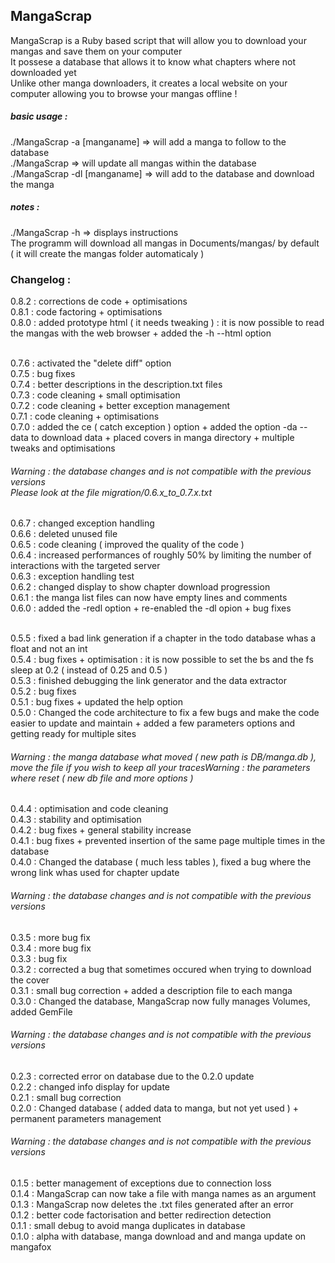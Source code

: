 ## MangaScrap

MangaScrap is a Ruby based script that will allow you to download your mangas and save them on your computer<br />
It possese a database that allows it to know what chapters where not downloaded yet<br />
Unlike other manga downloaders, it creates a local website on your computer allowing you to browse your mangas offline !<br />

##### basic usage :
./MangaScrap -a [manganame] => will add a manga to follow to the database<br />
./MangaScrap => will update all mangas within the database<br />
./MangaScrap -dl [manganame] => will add to the database and download the manga<br />

##### notes :
./MangaScrap -h => displays instructions<br />
The programm will download all mangas in Documents/mangas/ by default<br />
( it will create the mangas folder automaticaly )<br />

### Changelog :

0.8.2 : corrections de code + optimisations<br />
0.8.1 : code factoring + optimisations<br />
0.8.0 : added prototype html ( it needs tweaking ) : it is now possible to read the mangas with the web browser + added the -h --html option<br />
<br />

0.7.6 : activated the "delete diff" option<br />
0.7.5 : bug fixes<br />
0.7.4 : better descriptions in the description.txt files<br />
0.7.3 : code cleaning + small optimisation<br />
0.7.2 : code cleaning + better exception management<br />
0.7.1 : code cleaning + optimisations<br />
0.7.0 : added the ce ( catch exception ) option + added the option -da --data to download data + placed covers in manga directory + multiple tweaks and optimisations<br />

###### Warning : the database changes and is not compatible with the previous versions<br />Please look at the file migration/0.6.x_to_0.7.x.txt<br />

0.6.7 : changed exception handling<br />
0.6.6 : deleted unused file<br />
0.6.5 : code cleaning ( improved the quality of the code )<br />
0.6.4 : increased performances of roughly 50% by limiting the number of interactions with the targeted server<br />
0.6.3 : exception handling test<br />
0.6.2 : changed display to show chapter download progression<br />
0.6.1 : the manga list files can now have empty lines and comments<br />
0.6.0 : added the -redl option + re-enabled the -dl opion + bug fixes<br />
<br />

0.5.5 : fixed a bad link generation if a chapter in the todo database whas a float and not an int<br />
0.5.4 : bug fixes + optimisation : it is now possible to set the bs and the fs sleep at 0.2 ( instead of 0.25 and 0.5 )<br />
0.5.3 : finished debugging the link generator and the data extractor<br />
0.5.2 : bug fixes<br />
0.5.1 : bug fixes + updated the help option<br />
0.5.0 : Changed the code architecture to fix a few bugs and make the code easier to update and maintain + added a few parameters options and getting ready for multiple sites<br />

###### Warning : the manga database what moved ( new path is DB/manga.db ), move the file if you wish to keep all your tracesWarning : the parameters where reset ( new db file and more options )

0.4.4 : optimisation and code cleaning<br />
0.4.3 : stability and optimisation<br />
0.4.2 : bug fixes + general stability increase<br />
0.4.1 : bug fixes + prevented insertion of the same page multiple times in the database<br />
0.4.0 : Changed the database ( much less tables ), fixed a bug where the wrong link whas used for chapter update<br />

###### Warning : the database changes and is not compatible with the previous versions<br />

0.3.5 : more bug fix<br />
0.3.4 : more bug fix<br />
0.3.3 : bug fix<br />
0.3.2 : corrected a bug that sometimes occured when trying to download the cover<br />
0.3.1 : small bug correction + added a description file to each manga<br />
0.3.0 : Changed the database, MangaScrap now fully manages Volumes, added GemFile<br />

###### Warning : the database changes and is not compatible with the previous versions<br />

0.2.3 : corrected error on database due to the 0.2.0 update<br />
0.2.2 : changed info display for update<br />
0.2.1 : small bug correction<br />
0.2.0 : Changed database ( added data to manga, but not yet used ) + permanent parameters management<br />

###### Warning : the database changes and is not compatible with the previous versions<br />

0.1.5 : better management of exceptions due to connection loss<br />
0.1.4 : MangaScrap can now take a file with manga names as an argument<br />
0.1.3 : MangaScrap now deletes the .txt files generated after an error<br />
0.1.2 : better code factorisation and better redirection detection<br />
0.1.1 : small debug to avoid manga duplicates in database<br />
0.1.0 : alpha with database, manga download and and manga update on mangafox<br />
